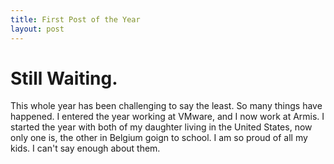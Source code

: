 ```yaml
---
title: First Post of the Year
layout: post
---
```


# Still Waiting. 


This whole year has been challenging to say the least. So many things have happened. I entered the year working at VMware, and I now work at Armis. I started the year with both of my daughter living in the United States, now only one is, the other in Belgium goign to school. I am so proud of all my kids. I can't say enough about them. 


